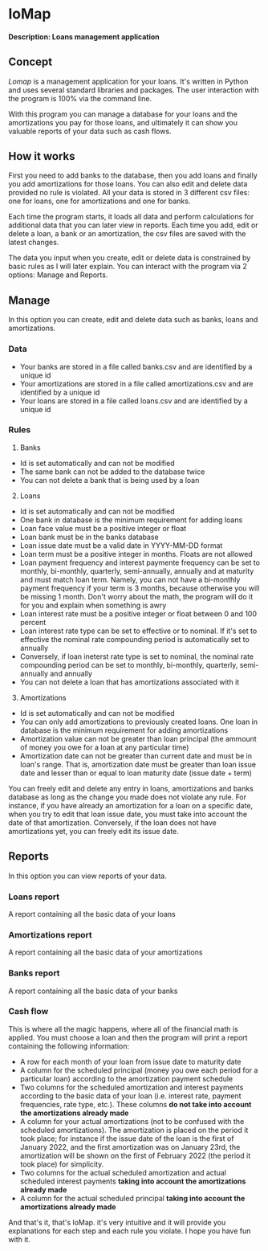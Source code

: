 # loMap

#### Description: Loans management application

## Concept

_Lomap_ is a management application for your loans. It's written in Python and uses several standard libraries and packages. The user interaction with the program is 100% via the command line.

With this program you can manage a database for your loans and the amortizations you pay for those loans, and ultimately it can show you valuable reports of your data such as cash flows.

## How it works

First you need to add banks to the database, then you add loans and finally you add amortizations for those loans. You can also edit and delete data provided no rule is violated. All your data is stored in 3 different csv files: one for loans, one for amortizations and one for banks.

Each time the program starts, it loads all data and perform calculations for additional data that you can later view in reports.
Each time you add, edit or delete a loan, a bank or an amortization, the csv files are saved with the latest changes.

The data you input when you create, edit or delete data is constrained by basic rules as I will later explain. You can interact with the program via 2 options: Manage and Reports.

## Manage

In this option you can create, edit and delete data such as banks, loans and amortizations.

### Data

- Your banks are stored in a file called banks.csv and are identified by a unique id
- Your amortizations are stored in a file called amortizations.csv and are identified by a unique id
- Your loans are stored in a file called loans.csv and are identified by a unique id

### Rules

1. Banks

- Id is set automatically and can not be modified
- The same bank can not be added to the database twice
- You can not delete a bank that is being used by a loan

2. Loans

- Id is set automatically and can not be modified
- One bank in database is the minimum requirement for adding loans
- Loan face value must be a positive integer or float
- Loan bank must be in the banks database
- Loan issue date must be a valid date in YYYY-MM-DD format
- Loan term must be a positive integer in months. Floats are not allowed
- Loan payment frequency and interest paymente frequency can be set to monthly, bi-monthly, quarterly, semi-annually, annually and at maturity and must match loan term. Namely, you can not have a bi-monthly payment frequency if your term is 3 months, because otherwise you will be missing 1 month. Don't worry about the math, the program will do it for you and explain when something is awry
- Loan interest rate must be a positive integer or float between 0 and 100 percent
- Loan interest rate type can be set to effective or to nominal. If it's set to effective the nominal rate compounding period is automatically set to annually
- Conversely, if loan ineterst rate type is set to nominal, the nominal rate compounding period can be set to monthly, bi-monthly, quarterly, semi-annually and annually
- You can not delete a loan that has amortizations associated with it

3. Amortizations

- Id is set automatically and can not be modified
- You can only add amortizations to previously created loans. One loan in database is the minimum requirement for adding amortizations
- Amortization value can not be greater than loan principal (the ammount of money you owe for a loan at any particular time)
- Amortization date can not be greater than current date and must be in loan's range. That is, amortization date must be greater than loan issue date and lesser than or equal to loan maturity date (issue date + term)

You can freely edit and delete any entry in loans, amortizations and banks database as long as the change you made does not violate any rule. For instance, if you have already an amortization for a loan on a specific date, when you try to edit that loan issue date, you must take into account the date of that amortization. Conversely, if the loan does not have amortizations yet, you can freely edit its issue date.

## Reports

In this option you can view reports of your data.

### Loans report

A report containing all the basic data of your loans

### Amortizations report

A report containing all the basic data of your amortizations

### Banks report

A report containing all the basic data of your banks

### Cash flow

This is where all the magic happens, where all of the financial math is applied. You must choose a loan and then the program will print a report containing the following information:

- A row for each month of your loan from issue date to maturity date
- A column for the scheduled principal (money you owe each period for a particular loan) according to the amortization payment schedule
- Two columns for the scheduled amortization and interest payments according to the basic data of your loan (i.e. interest rate, payment frequencies, rate type, etc.). These columns **do not take into account the amortizations already made**
- A column for your actual amortizations (not to be confused with the scheduled amortizations). The amortization is placed on the period it took place; for instance if the issue date of the loan is the first of January 2022, and the first amortization was on January 23rd, the amortization will be shown on the first of February 2022 (the period it took place) for simplicity.
- Two columns for the actual scheduled amortization and actual scheduled interest payments **taking into account the amortizations already made**
- A column for the actual scheduled principal **taking into account the amortizations already made**

And that's it, that's loMap. it's very intuitive and it will provide you explanations for each step and each rule you violate. I hope you have fun with it.
